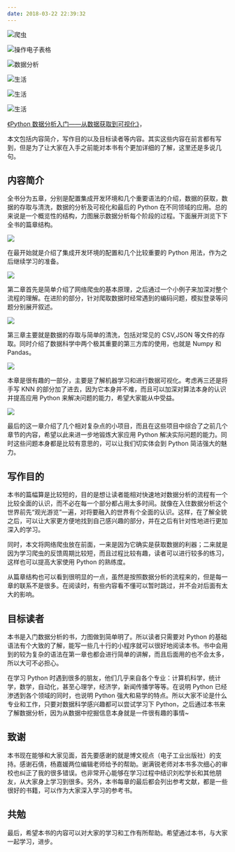 ```yaml
---
date: 2018-03-22 22:39:32
---
```



![爬虫](http://datahonor-1252464519.costj.myqcloud.com/201803/post1.png)

![操作电子表格](http://datahonor-1252464519.costj.myqcloud.com/201803/post2.png)

![数据分析](http://datahonor-1252464519.costj.myqcloud.com/201803/post3.png)

![生活](http://datahonor-1252464519.costj.myqcloud.com/201803/post4.png)

![生活](http://datahonor-1252464519.costj.myqcloud.com/201803/post5.png)

![生活](http://datahonor-1252464519.costj.myqcloud.com/201803/post6.png)


[《Python 数据分析入门——从数据获取到可视化》](http://www.broadview.com.cn/book/5010)，

本文包括内容简介，写作目的以及目标读者等内容。其实这些内容在前言都有写到，但是为了让大家在入手之前能对本书有个更加详细的了解，这里还是多说几句。


## 内容简介

全书分为五章，分别是配置集成开发环境和几个重要语法的介绍，数据的获取，数据的存取与清洗，数据的分析及可视化和最后的 Python 在不同领域的应用。总的来说是一个概览性的结构，力图展示数据分析每个阶段的过程。下面展开浏览下下全书的篇章结构。


![](http://datahonor-1252464519.costj.myqcloud.com/201803/chap1.png)

在最开始就是介绍了集成开发环境的配置和几个比较重要的 Python 用法，作为之后继续学习的准备。

![](http://datahonor-1252464519.costj.myqcloud.com/201803/chap2.png)

第二章首先是简单介绍了网络爬虫的基本原理，之后通过一个小例子来加深对整个流程的理解。在进阶的部分，针对爬取数据时经常遇到的编码问题，模拟登录等问题分别展开叙述。

![](http://datahonor-1252464519.costj.myqcloud.com/201803/chap3.png)

第三章主要就是数据的存取与简单的清洗，包括对常见的 CSV,JSON 等文件的存取。同时介绍了数据科学中两个极其重要的第三方库的使用，也就是 Numpy 和 Pandas。

![](http://datahonor-1252464519.costj.myqcloud.com/201803/chap4.png)

本章是很有趣的一部分，主要是了解机器学习和进行数据可视化。考虑再三还是将手写 KNN 的部分加了进去，因为它本身并不难，而且可以加深对算法本身的认识并提高应用 Python 来解决问题的能力，希望大家能从中受益。

![](http://datahonor-1252464519.costj.myqcloud.com/201803/chap5.png)

最后的这一章介绍了几个相对复杂点的小项目，而且在这些项目中综合了之前几个章节的内容，希望以此来进一步地锻炼大家应用 Python 解决实际问题的能力。同时这些问题本身都是比较有意思的，可以让我们切实体会到 Python 简洁强大的魅力。



## 写作目的

本书的篇幅算是比较短的，目的是想让读者能相对快速地对数据分析的流程有一个比较全面的认识，而不必在每一个部分都占用太多时间。就像在入住数据分析这个世界前先“观光游览”一遍，对将要融入的世界有个全面的认识。这样，在了解全貌之后，可以让大家更方便地找到自己感兴趣的部分，并在之后有针对性地进行更加深入的学习。

同时，本文将网络爬虫放在前面，一来是因为它确实是获取数据的利器；二来就是因为学习爬虫的反馈周期比较短，而且过程比较有趣，读者可以进行较多的练习，这样也可以提高大家使用 Python 的熟练度。

从篇章结构也可以看到很明显的一点，虽然是按照数据分析的流程来的，但是每一章的联系不是很多。在阅读时，有些内容看不懂可以暂时跳过，并不会对后面有太大的影响。


## 目标读者

本书是入门数据分析的书，力图做到简单明了。所以读者只需要对 Python 的基础语法有个大致的了解，能写一些几十行的小程序就可以很好地阅读本书。书中会用到的较为复杂的语法在第一章也都会进行简单的讲解，而且后面用的也不会太多，所以大可不必担心。


在学习 Python 时遇到很多的朋友，他们几乎来自各个专业：计算机科学，统计学，数学，自动化，甚至心理学，经济学，新闻传播学等等。在说明 Python 已经渗透到各个领域的同时，也说明 Python 强大和易学的特点。所以大家不论是什么专业和工作，只要对数据科学感兴趣都可以尝试学习下 Python，之后通过本书来了解数据分析，因为从数据中挖掘信息本身就是一件很有趣的事情~

## 致谢
本书现在能够和大家见面，首先要感谢的就是博文视点（电子工业出版社）的支持。感谢石倩，杨嘉媛两位编辑老师给予的帮助。谢满锐老师对本书多次细心的审校也纠正了我的很多错误。也非常开心能够在学习过程中结识刘松学长和其他朋友，从大家身上学习到很多。另外，本书每章的最后都会列出参考文献，都是一些很好的书籍，可以作为大家深入学习的参考书。

## 共勉
最后，希望本书的内容可以对大家的学习和工作有所帮助。希望通过本书，与大家一起学习，进步。



